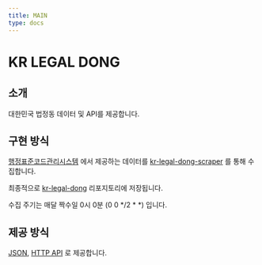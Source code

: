 ```yaml
---
title: MAIN
type: docs
---
```


# KR LEGAL DONG

## 소개

대한민국 법정동 데이터 및 API를 제공합니다.


## 구현 방식

[행정표준코드관리시스템](https://www.code.go.kr/stdcode/regCodeL.do) 에서 제공하는 데이터를 [kr-legal-dong-scraper](https://github.com/kr-legal-dong/kr-legal-dong-scraper) 를 통해 수집합니다.

최종적으로 [kr-legal-dong](https://github.com/kr-legal-dong/kr-legal-dong) 리포지토리에 저장됩니다.

수집 주기는 매달 짝수일 0시 0분 (0 0 */2 * *) 입니다.


## 제공 방식

[JSON](https://kr-legal-dong.github.io/docs/json), [HTTP API](https://kr-legal-dong.github.io/docs/http-api) 로 제공합니다. 